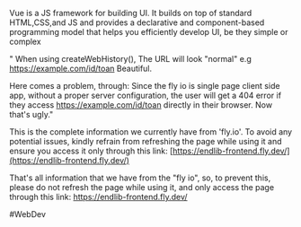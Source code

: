 Vue is a JS framework for building UI. It builds on top of standard HTML,CSS,and JS and provides a declarative and component-based programming model that helps you efficiently develop UI, be they simple or complex

"
When using createWebHistory(), The URL will look "normal" e.g https://example.com/id/toan Beautiful.

Here comes a problem, through: Since the fly io is single page client side app, without a proper server configuration, the user will get a 404 error if they access https://example.com/id/toan directly in their browser. Now that's ugly."

This is the complete information we currently have from 'fly.io'. To avoid any potential issues, kindly refrain from refreshing the page while using it and ensure you access it only through this link: [https://endlib-frontend.fly.dev/](https://endlib-frontend.fly.dev/)


That's all information that we have from the "fly io", so, to prevent this, please do not refresh the page while using it, and only access the page through this link: https://endlib-frontend.fly.dev/

#WebDev 